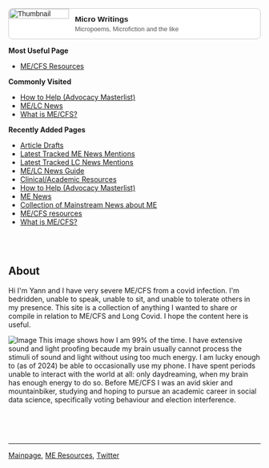 <head>
    <script type="application/ld+json">
    {
      "@context" : "https://schema.org",
      "@type" : "WebSite",
      "name" : "Yann's Site",
      "alternateName" : "Yann's Site",
      "url" : "https://mecfsadvocacy.org/"
    }
  </script>
</head>

<!DOCTYPE html>
<html lang="en">
<head>
  <meta charset="UTF-8">
  <title>Link Card</title>
  <style>
    .link-card {
      display: flex;
      flex-direction: row;
      border: 1px solid #ccc;
      border-radius: 8px;
      overflow: hidden;
      max-width: 600px;
      text-decoration: none;
      color: inherit;
      font-family: sans-serif;
      background: #fff;
      transition: box-shadow 0.2s;
    }

    .link-card:hover {
      box-shadow: 0 4px 12px rgba(0,0,0,0.1);
    }

    .link-card img {
      width: 120px;
      height: 100%;
      object-fit: cover;
    }

    .link-card-content {
      padding: 12px;
      display: flex;
      flex-direction: column;
      justify-content: center;
    }

    .link-card-title {
      font-size: 1.1em;
      font-weight: bold;
      margin-bottom: 4px;
    }

    .link-card-description {
      font-size: 0.9em;
      color: #555;
    }
  </style>
</head>
<body>

<a class="link-card" href="https://mecfsadvocacy.org/micro/" target="_blank" rel="noopener">
  <img src="https://via.placeholder.com/120x80" alt="Thumbnail">
  <div class="link-card-content">
    <div class="link-card-title">Micro Writings</div>
    <div class="link-card-description">Micropoems, Microfiction and the like</div>
  </div>
</a>

</body>
</html>

**Most Useful Page** 
* [ME/CFS Resources](useful-resources.md)

**Commonly Visited**
* [How to Help (Advocacy Masterlist)](https://me-cfs.github.io/resources/advocacy/)
* [ME/LC News](https://me-cfs.github.io/news/community/)
* [What is ME/CFS?](me-cfs.md)

**Recently Added Pages**
* [Article Drafts](https://mecfsadvocacy.org/drafts/)
* [Latest Tracked ME News Mentions](https://me-cfs.github.io/news/me/)
* [Latest Tracked LC News Mentions](https://me-cfs.github.io/news/lc/)
* [ME/LC News Guide](https://me-cfs.github.io/news/)
* [Clinical/Academic Resources](clinical-resources.md)
* [How to Help (Advocacy Masterlist)](https://me-cfs.github.io/resources/advocacy/)
* [ME News](https://me-cfs.github.io/news/community/)
* [Collection of Mainstream News about ME](https://me-cfs.github.io/news/collection/mainstream.html)
* [ME/CFS resources](useful-resources.md)
* [What is ME/CFS?](me-cfs.md)

<br/> <br/>

## About
Hi I'm Yann and I have very severe ME/CFS from a covid infection. I'm bedridden, unable to speak, unable to sit, and unable to tolerate others in my presence. This site is a collection of anything I wanted to share or compile in relation to ME/CFS and Long Covid. I hope the content here is useful. 

![Image](https://me-cfs.github.io/files/img/me_very_severe.jpeg)
This image shows how I am 99% of the time. I have extensive sound and light proofing becaude my brain usually cannot process the stimuli of sound and light without using too much energy. I am lucky enough to (as of 2024) be able to occasionally use my phone. I have spent periods unable to interact with the world at all: only daydreaming, when my brain has enough energy to do so. Before ME/CFS I was an avid skier and mountainbiker, studying and hoping to pursue an academic career in social data science, specifically voting behaviour and election interference.

<br/><br/><br/>

---

[Mainpage](https://mecfsadvocacy.org/), [ME Resources](useful-resources.md), [Twitter](https://twitter.com/yann_mecfs)

